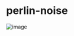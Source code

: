 # perlin-noise

![image](https://user-images.githubusercontent.com/67822910/213577320-fff97284-c445-4b4f-9299-9a918d9c3aa9.png)
